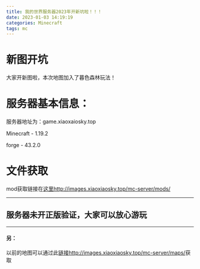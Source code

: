 ```yaml
---
title: 我的世界服务器2023年开新坑啦！！！
date: 2023-01-03 14:19:19
categories: Minecraft
tags: mc
---
```


# 新图开坑

大家开新图啦，本次地图加入了暮色森林玩法！

# 服务器基本信息：

服务器地址为：game.xiaoxaiosky.top

Minecraft - 1.19.2

forge       - 43.2.0

# 文件获取

mod获取链接在[这里http://images.xiaoxiaosky.top/mc-server/mods/](http://images.xiaoxiaosky.top/mc-server/mods/)

---

## 服务器未开正版验证，大家可以放心游玩

---

#### 另：

以前的地图可以通过此[链接http://images.xiaoxiaosky.top/mc-server/maps/](http://images.xiaoxiaosky.top/mc-server/maps/)获取
